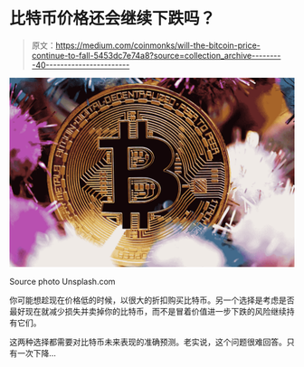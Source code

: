 # 比特币价格还会继续下跌吗？

> 原文：<https://medium.com/coinmonks/will-the-bitcoin-price-continue-to-fall-5453dc7e74a8?source=collection_archive---------40----------------------->

![](img/d8e8c903e31b13c4d1b3d1ab70231b38.png)

Source photo Unsplash.com

你可能想趁现在价格低的时候，以很大的折扣购买比特币。另一个选择是考虑是否最好现在就减少损失并卖掉你的比特币，而不是冒着价值进一步下跌的风险继续持有它们。

这两种选择都需要对比特币未来表现的准确预测。老实说，这个问题很难回答。只有一次下降…